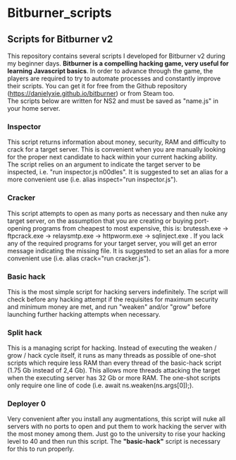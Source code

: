 # Bitburner_scripts
## Scripts for Bitburner v2
This repository contains several scripts I developed for Bitburner v2 during my beginner days. <b>Bitburner is a compelling hacking game, very useful for learning Javascript basics</b>. In order to advance through the game, the players are required to try to automate processes and constantly improve their scripts. You can get it for free from the Github repository (https://danielyxie.github.io/bitburner) or from Steam too.<br>
The scripts below are written for NS2 and must be saved as "name.js" in your home server.

### Inspector
This script returns information about money, security, RAM and difficulty to crack for a target server. This is convenient when you are manually looking for the proper next candidate to hack within your current hacking ability. The script relies on an argument to indicate the target server to be inspected, i.e. "run inspector.js n00dles". It is suggested to set an alias for a more convenient use (i.e. alias inspect="run inspector.js").

### Cracker
This script attempts to open as many ports as necessary and then nuke any target server, on the assumption that you are creating or buying port-opening programs from cheapest to most expensive, this is: brutessh.exe -> ftpcrack.exe -> relaysmtp.exe -> httpworm.exe -> sqlinject.exe . If you lack any of the required programs for your target server, you will get an error message indicating the missing file. It is suggested to set an alias for a more convenient use (i.e. alias crack="run cracker.js").

### Basic hack
This is the most simple script for hacking servers indefinitely. The script will check before any hacking attempt if the requisites for maximum security and minimum money are met, and run "weaken" and/or "grow" before launching further hacking attempts when necessary.

### Split hack
This is a managing script for hacking. Instead of executing the weaken / grow / hack cycle itself, it runs as many threads as possible of one-shot scripts which require less RAM than every thread of the basic-hack script (1.75 Gb instead of 2,4 Gb). This allows more threads attacking the target when the executing server has 32 Gb or more RAM. The one-shot scripts only require one line of code (i.e. await ns.weaken(ns.args[0]);).

### Deployer 0
Very convenient after you install any augmentations, this script will nuke all servers with no ports to open and put them to work hacking the server with the most money among them. Just go to the university to rise your hacking level to 40 and then run this script. The <b>"basic-hack"</b> script is necessary for this to run properly.
